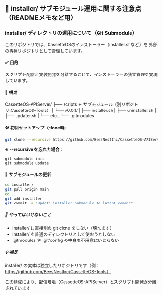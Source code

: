 ## 📄 installer/ サブモジュール運用に関する注意点（READMEメモなど用）

### installer/ ディレクトリの運用について（Git Submodule）

このリポジトリでは、CassetteOSのインストーラー（installer.shなど）を
外部の専用リポジトリとして管理しています。

#### ✅ 目的
スクリプト配信と実装開発を分離することで、インストーラーの独立管理を実現しています。

#### 📁 構成
CassetteOS-APIServer/
├── scripts ← サブモジュール（別リポジトリ:CassetteOS-Tools）
|   └── v0.0.1/
|       ├── installer.sh
|       ├── uninstaller.sh
|       ├── updater.sh
|       └── etc..
└── .gitmodules

#### 🛠 初回セットアップ（clone時）
```bash
git clone --recursive https://github.com/BeesNestInc/CassetteOS-APIServer.git
```
**※ --recursive を忘れた場合：**
```
git submodule init
git submodule update
```
#### 🔄 サブモジュールの更新
```bash
cd installer/
git pull origin main
cd ..
git add installer
git commit -m "Update installer submodule to latest commit"
```
##### 🚫 やってはいけないこと
* installer/ に直接別の git clone をしない（壊れます）
* installer/ を普通のディレクトリとして使おうとしない
* .gitmodules や .git/config の中身を不用意にいじらない

##### 💡 補足
installer/ の実体は独立したリポジトリです（例：https://github.com/BeesNestInc/CassetteOS-Tools）

この構成により、配信環境（CassetteOS-APIServer）とスクリプト開発が分離されています
